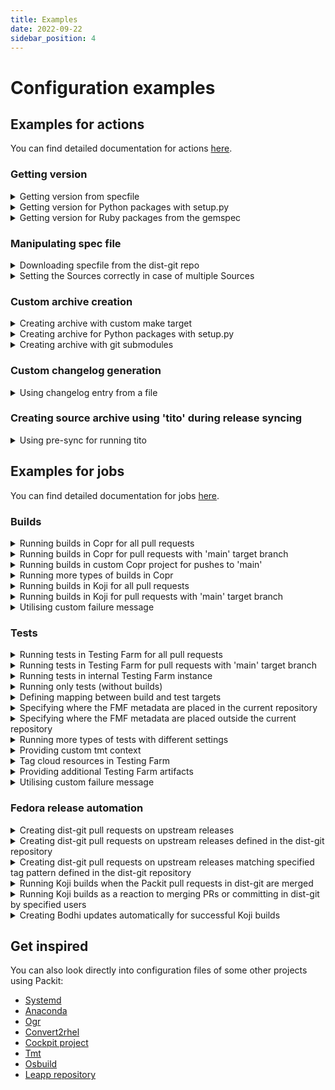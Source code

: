 ```yaml
---
title: Examples 
date: 2022-09-22
sidebar_position: 4
---
```


# Configuration examples 

## Examples for actions
You can find detailed documentation for actions [here](/docs/configuration/actions).

### Getting version
<details>
  <summary>Getting version from specfile</summary>

```yaml
get-current-version:
  - grep -oP '^Version:\s+\K\S+' my-package.spec
```

or with a command from `rpm-build` package that will honor the macros:

```yaml
get-current-version:
  - rpmspec -q --queryformat "%{VERSION}\n" *spec |head -n1
```

</details>

<details>
  <summary>Getting version for Python packages with setup.py</summary>

```yaml
get-current-version:
  - python3 setup.py --version
```

</details>

<details>
  <summary>Getting version for Ruby packages from the gemspec</summary>

```yaml
get-current-version:
  - ruby -rrubygems -e 'puts Gem::Specification::load(Dir.glob("*.gemspec").first).version'
```

</details>

### Manipulating spec file
<details>
  <summary>Downloading specfile from the dist-git repo</summary>

```yaml
post-upstream-clone:
  - "wget https://src.fedoraproject.org/rpms/my-package/raw/main/f/my-package.spec -O my-package.spec"
```

</details>

<details>
  <summary>Setting the Sources correctly in case of multiple Sources</summary>

```yaml
fix-spec-file:
  # define one of the Source variables correctly
  - sed -i my_specfile_path -e "s/https.*only-vendor.tar.xz/my_correct_tarball_path/"
  # fill in %release as if packit would have done it
  - bash -c "sed -i my_specfile_path -r \"s/Release:(\s*)\S+/Release:\1${PACKIT_RPMSPEC_RELEASE}%{?dist}/\""
```

</details>

### Custom archive creation
<details>
  <summary>Creating archive with custom make target</summary>

```yaml
create-archive:
  - make release
  - bash -c "ls -1t ./my-package-*.tar.gz | head -n 1"
```

</details>

<details>
  <summary>Creating archive for Python packages with setup.py</summary>

```yaml
create-archive:
  - python3 setup.py sdist --dist-dir .
  - bash -c "ls -1t ./my-package-*.tar.gz | head -n 1"
```

</details>

<details>
  <summary>Creating archive with git submodules</summary>

```yaml
create-archive:
  - git submodule update --init
  # Create an archive file with the ‹pkg› directory prefix
  - bash -c 'git ls-files --recurse-submodules | tar --transform "s|^|pkg/|" -caf .packit/pkg.tar.gz -T-'
  - echo '.packit/pkg.tar.gz'
```

</details>

### Custom changelog generation
<details>
  <summary>Using changelog entry from a file</summary>

```yaml
changelog-entry:
  - cat .changelog_entry
```

</details>

### Creating source archive using 'tito' during release syncing
<details>
  <summary>Using pre-sync for running tito</summary>

```yaml
actions:
  pre-sync:
    - tito build -o . --tgz

files_to_sync:
  - src:
    - "<my-package>-*.tar.gz"
    dest: .
```

</details>


## Examples for jobs
You can find detailed documentation for jobs [here](/docs/configuration#supported-jobs).

### Builds


<details>
  <summary>Running builds in Copr for all pull requests</summary>

```yaml
- job: copr_build
  trigger: pull_request
  targets:
    - fedora-all
```

</details>

<details>
  <summary>Running builds in Copr for pull requests with 'main' target branch</summary>

```yaml
- job: copr_build
  trigger: pull_request
  branch: main
  targets:
    - fedora-all
```

</details>

<details>
  <summary>Running builds in custom Copr project for pushes to 'main'</summary>

Configuring building in Copr project `@oamg/convert2rhel`:
```yaml
- job: copr_build
  trigger: commit
  branch: main
  owner: "@oamg"
  project: convert2rhel
  targets:
    - epel-6-x86_64
    - epel-7-x86_64
    - epel-8-x86_64
```

</details>


<details>
  <summary>Running more types of builds in Copr</summary>

```yaml
jobs:
- job: copr_build
  trigger: pull_request
  identifier: fedora
  targets:
    - fedora-all
    
- job: copr_build 
  trigger: pull_request
  specfile_path: epel8/python-specfile.spec
  identifier: epel8
  actions:
    create-archive:
      - python3 setup.py sdist --dist-dir ./epel8/
      - bash -c "ls -1t ./epel8/*.tar.gz | head -n 1"
  targets:
    - epel-8
```

</details>

<details>
  <summary>Running builds in Koji for all pull requests</summary>

```yaml
- job: upstream_koji_build
  trigger: pull_request
  targets:
    - fedora-all
```

</details>

<details>
  <summary>Running builds in Koji for pull requests with 'main' target branch</summary>

```yaml
- job: upstream_koji_build
  trigger: pull_request
  branch: main
  targets:
    - fedora-all
```

</details>

<details>
  <summary>Utilising custom failure message</summary>

```yaml
- job: copr_build
  trigger: pull_request
  targets:
    - fedora-all
  notifications:
    failure_comment:
      message: >
        Some builds failed for commit {commit_sha}.
        @admin, please check."
```

</details>

### Tests

<details>
  <summary>Running tests in Testing Farm for all pull requests</summary>

```yaml
- job: copr_build
  trigger: pull_request
  targets:
    - fedora-all
     
- job: tests
  trigger: pull_request
  targets:
    - fedora-all
```

</details>

<details>
  <summary>Running tests in Testing Farm for pull requests with 'main' target branch</summary>

```yaml
- job: copr_build
  trigger: pull_request
  branch: main
  targets:
    - fedora-all
     
- job: tests
  trigger: pull_request
  branch: main
  targets:
    - fedora-all
```

</details>

<details>
  <summary>Running tests in internal Testing Farm instance</summary>

Please, let us know if you want to use the internal Testing Farm;
we have to enable it for you.
```yaml
- job: copr_build
  trigger: pull_request
  targets:
    - epel-8-x86_64
    
- job: tests
  trigger: pull_request
  targets:
    epel-8-x86_64:
      distros: [RHEL-8.8.0-Nightly]
  use_internal_tf: True
```

</details>

<details>
  <summary>Running only tests (without builds)</summary>

```yaml
- job: tests
  trigger: pull_request
  targets:
    - fedora-all
  skip_build: True
```

</details>

<details>
  <summary>Defining mapping between build and test targets</summary>

```yaml
- job: copr_build
  trigger: pull_request
  targets:
    - epel-7-x86_64
    - epel-8-x86_64
    
- job: tests
  trigger: pull_request
  targets:
    epel-7-x86_64:
      distros: [centos-7, oraclelinux-7]
    epel-8-x86_64:
      distros: [centos-8, oraclelinux-8]
  ```

</details>

<details>
  <summary>Specifying where the FMF metadata are placed in the current repository</summary>

```yaml
- job: tests
  trigger: pull_request
  targets:
    - fedora-all
  fmf_path: .distro/tmt
  ```

</details>

<details>
  <summary>Specifying where the FMF metadata are placed outside the current repository</summary>

```yaml
- job: copr_build
  trigger: pull_request
  targets:
    - fedora-all
    
- job: tests
  trigger: pull_request
  targets:
    - fedora-all
  fmf_url: "https://gitlab.cee.redhat.com/baseos-qe/tmt.git"
  fmf_ref: main
  ```

</details>

<details>
  <summary>Running more types of tests with different settings</summary>

```yaml
jobs:
- job: copr_build
  trigger: pull_request
  targets:
    - fedora-all
    
- job: tests
  trigger: pull_request
  identifier: "postgres-12-pgoutput"
  targets:
    - fedora-all
  tf_extra_params:
    test:
      tmt:
        name: postgres
    environments:
      - variables:
          POSTGRESQL_VERSION: 12
          DECODER_PLUGIN: pgoutput


- job: tests
  trigger: pull_request
  identifier: "postgres-15-decoderbufs"
  targets:
    - fedora-all
  tf_extra_params:
    test:
      tmt:
        name: postgres
    environments:
      - variables:
          POSTGRESQL_VERSION: 15
          DECODER_PLUGIN: decoderbufs

```

</details>

<details>
  <summary>Providing custom tmt context</summary>

```yaml
- job: copr_build
  trigger: pull_request
  targets:
    - fedora-all
     
- job: tests
  trigger: pull_request
  targets:
    - fedora-all
  tf_extra_params:
    environments:
      - tmt:
          context:
            how: "full"
  ```

</details>

<details>
  <summary>Tag cloud resources in Testing Farm</summary>

Tag cloud resources in Testing Farm to a specific Red Hat team or a project. If you are not a Red Hat employee, this section is not relevant for you.
Make sure to update `sst_change_me` to your RHEL SST name or name
of the project. If not set, cloud costs are reported against
`Packit Service`. The `BusinessUnit` key name is required, please
do not change it.
```yaml
- job: copr_build
  trigger: pull_request
  targets:
    - fedora-all
    
- job: tests
  trigger: pull_request
  targets:
    - fedora-all
  # Tag cloud resources for tmt
  tf_extra_params:
    environments:
      - settings:
          provisioning:
            tags:
              BusinessUnit: sst_change_me
```

</details>

<details>
  <summary>Providing additional Testing Farm artifacts</summary>

```yaml
- job: copr_build
  trigger: pull_request
  targets:
    - fedora-all
     
- job: tests
  trigger: pull_request
  targets:
    - fedora-all
  tf_extra_params:
    environments:
      - artifacts:
          - type: repository
            id: https://my.repo/repository
  ```

</details>

<details>
  <summary>Utilising custom failure message</summary>

```yaml
- job: copr_build
  trigger: pull_request
  targets:
    - fedora-all
     
- job: tests
  identifier: revdeps
  trigger: pull_request
  targets:
    - fedora-all
  notifications:
    failure_comment:
      message: >
        Reverse dep tests failed for commit {commit_sha}.
        @admin, please check."

```

</details>

### Fedora release automation

<details>
  <summary>Creating dist-git pull requests on upstream releases</summary>

```yaml
- job: propose_downstream
  trigger: release
  dist_git_branches: 
    - fedora-all
```

</details>

<details>
  <summary>Creating dist-git pull requests on upstream releases defined in the dist-git repository</summary>

```yaml
upstream_project_url: https://github.com/packit/packit

jobs:
- job: pull_from_upstream
  trigger: release
  dist_git_branches: 
    - fedora-all
```

</details>

<details>
  <summary>Creating dist-git pull requests on upstream releases matching specified tag pattern defined in the dist-git repository</summary>

```yaml
upstream_project_url: https://github.com/packit/packit

jobs:
- job: pull_from_upstream
  trigger: release
  dist_git_branches: 
    - fedora-all
  upstream_tag_include: "^2\\..+"
  upstream_tag_exclude: "^.+\\.1\\..+"
```

</details>

<details>
  <summary>Running Koji builds when the Packit pull requests in dist-git are merged</summary>

```yaml
- job: koji_build
  trigger: commit
  dist_git_branches:
    - fedora-all
```

</details>

<details>
  <summary>Running Koji builds as a reaction to merging PRs or committing in dist-git by specified users</summary>

```yaml
- job: koji_build
  trigger: commit
  dist_git_branches:
    - fedora-all
  allowed_pr_authors:
    - packit
    - the-fas-username-to-allow
  allowed_committers:
    - packit
    - another-fas-username-to-allow
```

</details>

<details>
  <summary>Creating Bodhi updates automatically for successful Koji builds</summary>

```yaml
- job: bodhi_update
  trigger: commit
  dist_git_branches:
    - fedora-branched # rawhide updates are created automatically
```

</details>

## Get inspired
You can also look directly into configuration files of some other projects using Packit:
- [Systemd](https://github.com/systemd/systemd/blob/main/.packit.yml)
- [Anaconda](https://github.com/rhinstaller/anaconda/blob/master/.packit.yml)
- [Ogr](https://github.com/packit/ogr/blob/main/.packit.yaml)
- [Convert2rhel](https://github.com/oamg/convert2rhel/blob/main/.packit.yaml)
- [Cockpit project](https://github.com/cockpit-project/cockpit/blob/main/packit.yaml)
- [Tmt](https://github.com/teemtee/tmt/blob/main/.packit.yaml)
- [Osbuild](https://github.com/osbuild/osbuild-composer/blob/main/.packit.yaml)
- [Leapp repository](https://github.com/oamg/leapp-repository/blob/master/.packit.yaml)
